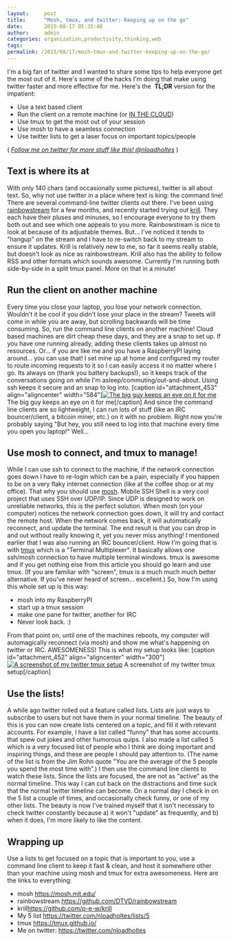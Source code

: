 ```yaml
---
layout:     post
title:      "Mosh, tmux, and twitter: Keeping up on the go"
date:       2015-08-17 05:35:48
author:     admin
categories: organization,productivity,thinking,web
tags:  
permalink: /2015/08/17/mosh-tmux-and-twitter-keeping-up-on-the-go/
---
```

I'm a big fan of twitter and I wanted to share some tips to help everyone get the most out of it. Here's some of the hacks I'm doing that make using twitter faster and more effective for me. Here's the  **TL;DR** version for the impatient: 

  * Use a text based client
  * Run the client on a remote machine (or [IN THE CLOUD](https://m.do.co/c/76f9b19dc762))
  * Use tmux to get the most out of your session
  * Use mosh to have a seamless connection
  * Use twitter lists to get a laser focus on important topics/people

( _[Follow me on twitter for more stuff like this! @nloadholtes](https://twitter.com/nloadholtes)_ ) 

## Text is where its at

With only 140 chars (and occasionally some pictures), twitter is all about text. So, why not use twitter in a place where text is king: the command line! There are several command-line twitter clients out there. I've been using [rainbowstream](https://github.com/DTVD/rainbowstream) for a few months, and recently started trying out [krill](https://github.com/p-e-w/krill). They each have their pluses and minuses, so I encourage everyone to try them both out and see which one appeals to you more. Rainbowstream is nice to look at because of its adjustable themes. But... I've noticed it tends to "hangup" on the stream and I have to re-switch back to my stream to ensure it updates. Krill is relatively new to me, so far it seems really stable, but doesn't look as nice as rainbowstream. Krill also has the ability to follow RSS and other formats which sounds awesome. Currently I'm running both side-by-side in a split tmux panel. More on that in a minute! 

## Run the client on another machine

Every time you close your laptop, you lose your network connection. Wouldn't it be cool if you didn't lose your place in the stream? Tweets will come in while you are away, but scrolling backwards will be time consuming. So, run the command line clients on another machine! Cloud based machines are dirt cheap these days, and they are a snap to set up. If you have one running already, adding these clients takes up almost no resources. Or... if you are like me and you have a RaspberryPI laying around... you can use that! I set mine up at home and configured my router to route incoming requests to it so I can easily access it no matter where I go. Its always on (thank you battery backups!), so it keeps track of the conversations going on while I'm asleep/commuting/out-and-about. Using ssh keeps it secure and an snap to log into. [caption id="attachment_453" align="aligncenter" width="584"][![The big guy keeps an eye on it for me](/blog-imgs/uploads/2015/08/20608765435_32023eb3db_k-1024x615.jpg)](/blog-imgs/uploads/2015/08/20608765435_32023eb3db_k.jpg) The big guy keeps an eye on it for me[/caption] And since the command line clients are so lightweight, I can run lots of stuff (like an IRC bouncer/client, a bitcoin miner, etc.) on it with no problem. Right now you're probably saying "But hey, you still need to log into that machine every time you open you laptop!" Well... 

## Use mosh to connect, and tmux to manage!

While I can use ssh to connect to the machine, if the network connection goes down I have to re-login which can be a pain, especially if you happen to be on a very flaky internet connection (like at the coffee shop or at my office). That why you should use [mosh](https://mosh.mit.edu/). Mobile SSH Shell is a very cool project that uses SSH over UDP/IP. Since UDP is designed to work on unreliable networks, this is the perfect solution. When mosh (on your computer) notices the network connection goes down, it will try and contact the remote host. When the network comes back, it will automatically reconnect, and update the terminal. The end result is that you can drop in and out without really knowing it, yet you never miss anything! I mentioned earlier that I was also running an IRC bouncer/client. How I'm going that is with [tmux](https://tmux.github.io/) which is a "Terminal Multiplexer". It basically allows one ssh/mosh connection to have multiple terminal windows. tmux is awesome and if you get nothing else from this article you should go learn and use tmux. (If you are familiar with "screen", tmux is a much much much better alternative. If you've never heard of screen... excellent.) So, how I'm using this whole set up is this way: 

  * mosh into my RaspberryPI
  * start up a tmux session
  * make one pane for twitter, another for IRC
  * Never look back. :)

From that point on, until one of the machines reboots, my computer will automagically reconnect (via mosh) and show me what's happening on twitter or IRC. AWESOMENESS! This is what my setup looks like: [caption id="attachment_452" align="aligncenter" width="300"][![A screenshot of my twitter tmux setup](/blog-imgs/uploads/2015/08/Screen-Shot-2015-08-14-at-9.38.47-AM-300x201.png)](/blog-imgs/uploads/2015/08/Screen-Shot-2015-08-14-at-9.38.47-AM.png) A screenshot of my twitter tmux setup[/caption] 

## Use the lists!

A while ago twitter rolled out a feature called lists. Lists are just ways to subscribe to users but not have them in your normal timeline. The beauty of this is you can now create lists centered on a topic, and fill it with relevant accounts. For example, I have a list called "funny" that has some accounts that spew out jokes and other humorous quips. I also made a list called 5 which is a very focused list of people who I think are doing important and inspiring things, and these are people I should pay attention to. (The name of the list is from the Jim Rohn quote "You are the average of the 5 people you spend the most time with".) I then use the command line clients to watch these lists. Since the lists are focused, the are not as "active" as the normal timeline. This way I can cut back on the distractions and time suck that the normal twitter timeline can become. On a normal day I check in on the 5 list a couple of times, and occasionally check funny, or one of my other lists. The beauty is now I've trained myself that it isn't necessary to check twitter constantly because a) it won't "update" as frequently, and b) when it does, I'm more likely to like the content. 

## Wrapping up

Use a lists to get focused on a topic that is important to you, use a command line client to keep it fast & clean, and host it somewhere other than your machine using mosh and tmux for extra awesomeness. Here are the links to everything: 

  * mosh <https://mosh.mit.edu/>
  * rainbowstream <https://github.com/DTVD/rainbowstream>
  * krill<https://github.com/p-e-w/krill>
  * My 5 list <https://twitter.com/nloadholtes/lists/5>
  * tmux <https://tmux.github.io/>
  * Me on twitter: <https://twitter.com/nloadholtes>



